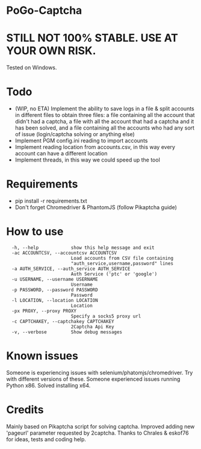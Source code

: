 # PoGo-Captcha

# STILL NOT 100% STABLE. USE AT YOUR OWN RISK.
Tested on Windows.

# Todo
- (WIP, no ETA) Implement the ability to save logs in a file & split accounts in different files to obtain three files: a file containing all the account that didn't had a captcha, a file with all the account that had a captcha and it has been solved, and a file containing all the accounts who had any sort of issue (login/captcha solving or anything else)
- Implement PGM config.ini reading to import accounts
- Implement reading location from accounts.csv, in this way every account can have a different location
- Implement threads, in this way we could speed up the tool

# Requirements
- pip install -r requirements.txt
- Don't forget Chromedriver & PhantomJS (follow Pikaptcha guide)

# How to use
```
  -h, --help            show this help message and exit
  -ac ACCOUNTCSV, --accountcsv ACCOUNTCSV
                        Load accounts from CSV file containing
                        "auth_service,username,password" lines
  -a AUTH_SERVICE, --auth_service AUTH_SERVICE
                        Auth Service ('ptc' or 'google')
  -u USERNAME, --username USERNAME
                        Username
  -p PASSWORD, --password PASSWORD
                        Password
  -l LOCATION, --location LOCATION
                        Location
  -px PROXY, --proxy PROXY
                        Specify a socks5 proxy url
  -c CAPTCHAKEY, --captchakey CAPTCHAKEY
                        2Captcha Api Key
  -v, --verbose         Show debug messages
```

# Known issues
Someone is experiencing issues with selenium/phatomjs/chromedriver. Try with different versions of these.
Someone experienced issues running Python x86. Solved installing x64.

# Credits
Mainly based on Pikaptcha script for solving captcha. Improved adding new 'pageurl' parameter requested by 2captcha.
Thanks to Chrales & eskof76 for ideas, tests and coding help.
